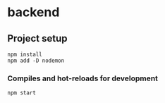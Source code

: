 # backend

## Project setup
```
npm install
npm add -D nodemon
```
### Compiles and hot-reloads for development
```
npm start
